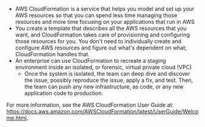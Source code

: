 - AWS CloudFormation is a service that helps you model and set up your AWS resources so that you can spend less time managing those resources and more time focusing on your applications that run in AWS
- You create a template that describes all the AWS resources that you want, and CloudFormation takes care of provisioning and configuring those resources for you. You don't need to individually create and configure AWS resources and figure out what's dependent on what; CloudFormation handles that.
- An enterprise can use CloudFormation to recreate a staging environment inside an isolated, or forensic, virtual private cloud (VPC)
    - Once the system is isolated, the team can deep dive and discover the issue, possibly reproduce the issue, apply a fix, and test. Then, the team can push any new infrastructure, as code, or any new application code to production.

For more information, see the AWS CloudFormation User Guide at:
https://docs.aws.amazon.com/AWSCloudFormation/latest/UserGuide/Welcome.html.
